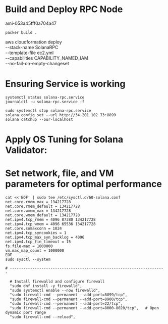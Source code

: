 # Build and Deploy RPC Node

ami-053a45fff0a704a47

    packer build .

aws cloudformation deploy \
 --stack-name SolanaRPC \
 --template-file ec2.yml \
 --capabilities CAPABILITY_NAMED_IAM \
 --no-fail-on-empty-changeset

# Ensuring Service is working

    systemctl status solana-rpc.service
    journalctl -u solana-rpc.service -f

    sudo systemctl stop solana-rpc.service
    solana config set --url http://34.201.102.73:8899
    solana catchup --our-localhost

# Apply OS Tuning for Solana Validator:

# Set network, file, and VM parameters for optimal performance

    cat <<'EOF' | sudo tee /etc/sysctl.d/60-solana.conf
    net.core.rmem_max = 134217728
    net.core.rmem_default = 134217728
    net.core.wmem_max = 134217728
    net.core.wmem_default = 134217728
    net.ipv4.tcp_rmem = 4096 87380 134217728
    net.ipv4.tcp_wmem = 4096 65536 134217728
    net.core.somaxconn = 1024
    net.ipv4.tcp_syncookies = 1
    net.ipv4.tcp_max_syn_backlog = 4096
    net.ipv4.tcp_fin_timeout = 15
    fs.file-max = 1000000
    vm.max_map_count = 1000000
    EOF
    sudo sysctl --system

    # ---------------------------------------------------------------------

      # Install firewalld and configure firewall
      "sudo dnf install -y firewalld",
      "sudo systemctl enable --now firewalld",
      "sudo firewall-cmd --permanent --add-port=8899/tcp",
      "sudo firewall-cmd --permanent --add-port=8900/tcp",
      "sudo firewall-cmd --permanent --add-port=22/tcp",
      "sudo firewall-cmd --permanent --add-port=8000-8020/tcp",   # Open dynamic port range
      "sudo firewall-cmd --reload",
